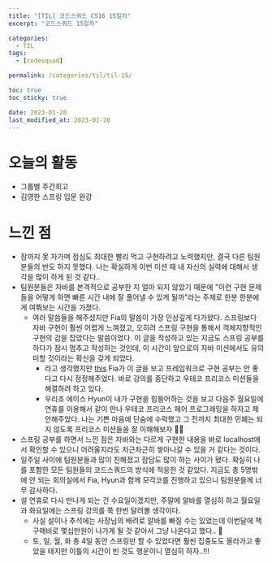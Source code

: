 ```yaml
---
title: "[TIL] 코드스쿼드 CS16 15일차"
excerpt: "코드스쿼드 15일차"

categories:
  - TIL
tags:
  - [codesquad]

permalink: /categories/til/til-15/

toc: true
toc_sticky: true

date: 2023-01-20
last_modified_at: 2023-01-20
---
```


# 오늘의 활동
- 그룹별 주간회고
- 김영한 스프링 입문 완강

# 느낀 점
- 잠까지 못 자가며 점심도 최대한 빨리 먹고 구현하려고 노력했지만, 결국 다른 팀원분들의 반도 하지 못했다. 나는 확실하게 이번 미션 때 내 자신의 실력에 대해서 생각을 많이 하게 된 것 같다..
- 팀원분들은 자바를 본격적으로 공부한 지 얼마 되지 않았기 때문에 "이런 구현 문제들을 어떻게 하면 빠른 시간 내에 잘 풀어낼 수 있게 될까"라는 주제로 한분 한분에게 여쭤보는 시간을 가졌다.
  - 여러 말씀들을 해주셨지만 Fia의 말씀이 가장 인상깊게 다가왔다. 스프링보다 자바 구현이 훨씬 어렵게 느껴졌고, 오히려 스프링 구현을 통해서 객체지향적인 구현의 감을 잡았다는 말씀이었다. 이 글을 작성하고 있는 지금도 스프링 공부를 하다가 잠시 멈추고 작성하는 것인데, 이 시간이 앞으로의 자바 미션에서도 유의미할 것이라는 확신을 갖게 되었다.
    - 라고 생각했지만 [this](https://okky.kr/articles/358197) Fia가 이 글을 보고 프레임워크로 구현 공부는 안 좋다고 다시 정정해주었다. 바로 강의를 중단하고 우테코 프리코스 미션들을 해결하려 하고 있다.
    - 우리조 에이스 Hyun이 내가 구현을 힘들어하는 것을 보고 다음주 월요일에 연휴를 이용해서 같이 만나 우테코 프리코스 페어 프로그래밍을 하자고 제안해주었다. 나는 기쁜 마음에 단숨에 수락했고 그 전까지 최대한 민폐는 되지 않도록 프리코스 미션들을 잘 이해해보자 💪🏻
- 스프링 공부를 하면서 느낀 점은 자바와는 다르게 구현한 내용을 바로 localhost에서 확인할 수 있으니 어려울지라도 차근차근히 쌓아나갈 수 있을 거 같다는 것이다.
- 일주일 사이에 팀원분들과 많이 친해졌고 잠담도 많이 하는 사이가 됐다. 확실히 나를 포함한 모든 팀원들의 코드스쿼드의 방식에 적응한 것 같았다. 지금도 총 5명밖에 안 되는 회의실에서 Fia, Hyun과 함께 모각코를 진행하고 있으니 팀원분들께 너무 감사하다.
- 설 연휴로 다시 만나게 되는 건 수요일이겠지만, 주말에 알바를 열심히 하고 월요일과 화요일에는 스프링 강의를 쭉 한번 달려볼 생각이다.
  - 사실 설이나 추석에는 사장님의 배려로 알바를 빠질 수는 있었는데 이번달에 책 구매비로 몇십만원이 나가게 될 것 같아서 그냥 나온다고 했다.. 🥲
  - 토, 일, 월, 화 총 4일 동안 스프링만 할 수 있었다면 훨씬 집중도도 올라가고 좋았을 테지만 이틀의 시간이 빈 것도 행운이니 열심히 하자..!!!